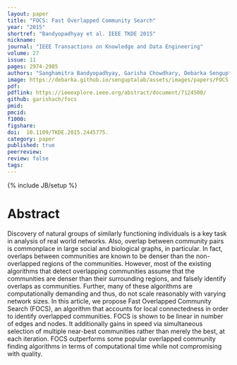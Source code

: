 ```yaml
---
layout: paper
title: "FOCS: Fast Overlapped Community Search"
year: "2015"
shortref: "Bandyopadhyay et al. IEEE TKDE 2015"
nickname:
journal: "IEEE Transactions on Knowledge and Data Engineering"
volume: 27
issue: 11
pages: 2974-2985
authors: "Sanghamitra Bandyopadhyay, Garisha Chowdhary, Debarka Sengupta"
image: https://debarka.github.io/senguptalab/assets/images/papers/FOCS.png
pdf:
pdflink: https://ieeexplore.ieee.org/abstract/document/7124500/
github: garishach/focs
pmid:
pmcid:
f1000:
figshare:
doi:  10.1109/TKDE.2015.2445775.
category: paper
published: true
peerreview:
review: false
tags:
---
```

{% include JB/setup %}


# Abstract

Discovery of natural groups of similarly functioning individuals is a key task in analysis of real world networks. Also, overlap between community pairs is commonplace in large social and biological graphs, in particular. In fact, overlaps between communities are known to be denser than the non-overlapped regions of the communities. However, most of the existing algorithms that detect overlapping communities assume that the communities are denser than their surrounding regions, and falsely identify overlaps as communities. Further, many of these algorithms are computationally demanding and thus, do not scale reasonably with varying network sizes. In this article, we propose Fast Overlapped Community Search (FOCS), an algorithm that accounts for local connectedness in order to identify overlapped communities. FOCS is shown to be linear in number of edges and nodes. It additionally gains in speed via simultaneous selection of multiple near-best communities rather than merely the best, at each iteration. FOCS outperforms some popular overlapped community finding algorithms in terms of computational time while not compromising with quality.
